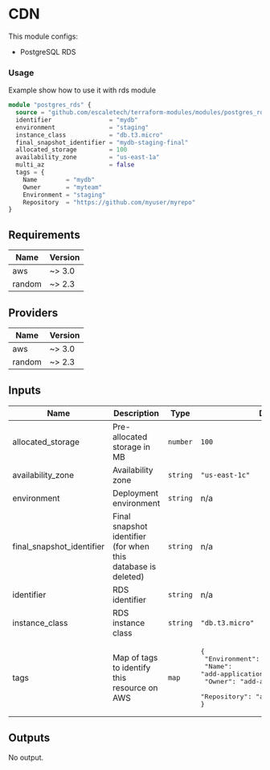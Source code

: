 # CDN
This module configs:

- PostgreSQL RDS

### Usage

Example show how to use it with rds module

```tf
module "postgres_rds" {
  source = "github.com/escaletech/terraform-modules/modules/postgres_rds"
  identifier                = "mydb"
  environment               = "staging"
  instance_class            = "db.t3.micro"
  final_snapshot_identifier = "mydb-staging-final"
  allocated_storage         = 100
  availability_zone         = "us-east-1a"
  multi_az                  = false
  tags = {
    Name        = "mydb"
    Owner       = "myteam"
    Environment = "staging"
    Repository  = "https://github.com/myuser/myrepo"
}
```

<!-- BEGINNING OF PRE-COMMIT-TERRAFORM DOCS HOOK -->
## Requirements

| Name | Version |
|------|---------|
| aws | ~> 3.0 |
| random | ~> 2.3 |

## Providers

| Name | Version |
|------|---------|
| aws | ~> 3.0 |
| random | ~> 2.3 |

## Inputs

| Name | Description | Type | Default | Required |
|------|-------------|------|---------|:--------:|
| allocated\_storage | Pre-allocated storage in MB | `number` | `100` | no |
| availability\_zone | Availability zone | `string` | `"us-east-1c"` | no |
| environment | Deployment environment | `string` | n/a | yes |
| final\_snapshot\_identifier | Final snapshot identifier (for when this database is deleted) | `string` | n/a | yes |
| identifier | RDS identifier | `string` | n/a | yes |
| instance\_class | RDS instance class | `string` | `"db.t3.micro"` | no |
| tags | Map of tags to identify this resource on AWS | `map` | <pre>{<br>  "Environment": "add-environment",<br>  "Name": "add-application-name",<br>  "Owner": "add-application-owner",<br>  "Repository": "add-github-repository"<br>}</pre> | no |

## Outputs

No output.

<!-- END OF PRE-COMMIT-TERRAFORM DOCS HOOK -->
